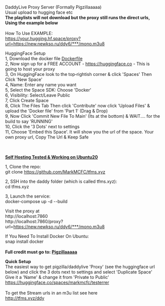 DaddyLive Proxy Server (Formally Pigzillaaaaa)<br>
Usual upload to hugging face etc<br>
<b>The playlists will not download but the proxy still runs the direct urls, Using the example below</b><br><br>
How To Use EXAMPLE:<br>https://your.hugging.hf.space/proxy?url=https://new.newkso.ru/ddy6/***/mono.m3u8

HuggingFace Setup<br>
1, Download the docker file <a href="https://github.com/MarkMCFC/tfms.xyz/blob/main/Dockerfile">Dockerfile</a><br>
2, Now sign up for a FREE ACCOUNT - https://huggingface.co - This is going to host your proxy<br>
3, On HuggingFace look to the top‑rightish corner & click 'Spaces' Then Click 'New Space'<br>
4, Name: Enter any name you want<br>
5, Select the Space SDK: Choose 'Docker'<br>
6, Visibility: Select/Leave Public<br>
7, Click Create Space<br>
8, Click The Files Tab Then click 'Contribute' now click 'Upload Files' & upload the 'Docker file' from 'Part 1' (Drag & Drop)<br>
9, Now Click 'Commit New File To Main' (Its at the bottom) & WAIT.... for the build to say 'RUNNING'<br>
10, Click the '3 Dots' next to settings<br>
11, Choose 'Embed this Space'. It will show you the url of the space. Your own proxy url, Copy The Url & Keep Safe<br><br><br>

<b><u>Self Hosting Tested & Working on Ubuntu20</u></b><br>

1, Clone the repo:<br>
git clone https://github.com/MarkMCFC/tfms.xyz<br>

2, SSH into the daddy folder (which is called tfms.xyz):<br>
cd tfms.xyz<br>

3, Launch the service:<br>
docker-compose up -d --build<br>

Visit the proxy at<br>
http://localhost:7860<br>
http://localhost:7860/proxy?url=https://new.newkso.ru/ddy6/***/mono.m3u8<br>

If You Need To Install Docker On Ubuntu:<br>
snap install docker<br><br>
<b>Full credit must go to:</b> <b><u>Pigzillaaaaa</u></b>

<b>Quick Setup</b><br>
The easiest way to get pigzilla/daddylive 'Proxy' (see the huggingface url below) and click the 3 dots next to settings and select 'Duplicate Space' Give it a 'Name' & change it from 'Private to Public'<br>
https://huggingface.co/spaces/markmcfc/testerrer<br><br>
To get the Stream urls in an m3u list see here<br>
http://tfms.xyz/ddy


